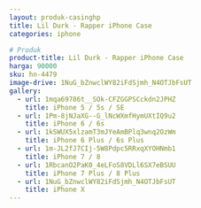 ```yaml
---
layout: produk-casinghp
title: Lil Durk - Rapper iPhone Case
categories: iphone

# Produk
product-title: Lil Durk - Rapper iPhone Case
harga: 90000
sku: hn-4479
image-drive: 1NuG_bZnwclWY82iFdSjmh_N4OTJbFsUT
gallery:
  - url: 1mqa69786t__SOk-CFZGGPSCckdn2JPHZ
    title: iPhone 5 / 5s / SE
  - url: 1Pm-8jNJaXG--G_lNcWXmfHymUXtIQ9u2
    title: iPhone 6 / 6s
  - url: 1kSWUX5xlzamT3mJYeAmBPlq3wnq2OzWm
    title: iPhone 6 Plus / 6s Plus
  - url: 1m-JL2fJ7CIj-5W8Pdpc5RRxqXYOHNmb1
    title: iPhone 7 / 8
  - url: 1RbcanO2PaK0_4eLFoS8VDLl6SX7eBSUU
    title: iPhone 7 Plus / 8 Plus
  - url: 1NuG_bZnwclWY82iFdSjmh_N4OTJbFsUT
    title: iPhone X
---
```

